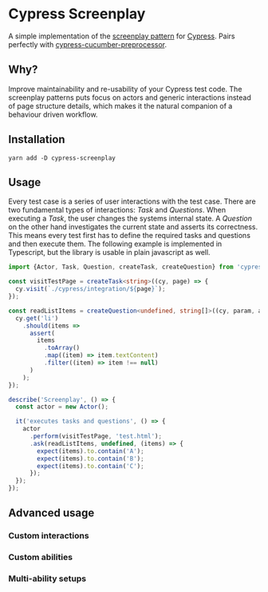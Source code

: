 # Cypress Screenplay

A simple implementation of the [screenplay pattern] for [Cypress]. Pairs perfectly with [cypress-cucumber-preprocessor].

[cypress-cucumber-preprocessor]: https://github.com/TheBrainFamily/cypress-cucumber-preprocessor
[screenplay pattern]: https://www.infoq.com/articles/Beyond-Page-Objects-Test-Automation-Serenity-Screenplay/
[Cypress]: https://cypress.io

## Why?
Improve maintainability and re-usability of your Cypress test code. The screenplay patterns puts focus on actors and 
generic interactions instead of page structure details, which makes it the natural companion of a behaviour driven
workflow.

## Installation

```shell script
yarn add -D cypress-screenplay
```

## Usage

Every test case is a series of user interactions with the test case. There are two fundamental types of interactions:
*Task* and *Questions*. When executing a *Task*, the user changes the systems internal state. A *Question* on the other
hand investigates the current state and asserts its correctness. This means every test first has to define the required
tasks and questions and then execute them.
The following example is implemented in Typescript, but the library is usable in plain javascript as well.

```typescript
import {Actor, Task, Question, createTask, createQuestion} from 'cypress-screenplay';

const visitTestPage = createTask<string>((cy, page) => {
  cy.visit(`./cypress/integration/${page}`);
});

const readListItems = createQuestion<undefined, string[]>((cy, param, assert) => {
  cy.get('li')
    .should(items =>
      assert(
        items
          .toArray()
          .map((item) => item.textContent)
          .filter((item) => item !== null)
      )
    );
});

describe('Screenplay', () => {
  const actor = new Actor();

  it('executes tasks and questions', () => {
    actor
      .perform(visitTestPage, 'test.html');
      .ask(readListItems, undefined, (items) => {
        expect(items).to.contain('A');
        expect(items).to.contain('B');
        expect(items).to.contain('C');
      });
  });
});
```

## Advanced usage

### Custom interactions
### Custom abilities
### Multi-ability setups
